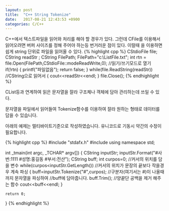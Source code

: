 ```yaml
---
layout: post
title:  "C++ String Tokenize"
date:   2017-08-21 12:43:53 +0900
categories: C/C++
---
```


C++에서 텍스트파일을 읽어와 처리를 해야 할 경우가 있다.
그런데 CFile를 이용해서 읽어오려면 버퍼 사이즈를 정해 주어야 하는등 번거러운 점이 있다.
이럴때 <CStdioFile>을 이용하면 쉽게 string 단위로 파일을 읽어올 수 있다.
{% highlight cpp %}
CStdioFile file;
CString readStr ;
CString FilePath;
FilePath="c:\\ListFile.txt";
int rtn = file.Open(FilePath,CStdioFile::modeReadWrite,0);  //읽기/쓰기모드로 열기
if(!rtn)
{
	printf("파일없음");
	return false;
}
while(file.ReadString(readStr))   //CString으로 읽어서
{
	cout<<readStr<<endl;
}
file.Close();
{% endhighlight %}

CList등과 연계하여 읽은 문자열을 잘라 구조체나 객체에 담아 관리하는데 쓰일 수 있다.


문자열을 파일에서 읽어들여
Tokenize함수를 이용하여 잘라 원하는 형태로 데이터를 담을 수 있습니다.

아래의 예제는 멀티바이트기준으로 작성하였습니다.
유니코드로 기동시 약간의 수정이 필요합니다.

{% highlight cpp %}
#include "stdafx.h"
#include <iostream>
using namespace std;

int _tmain(int argc, _TCHAR* argv[])
{
	CString inputStr;
	inputStr.Format("#사번:1111 #성명:홍길동 #부서:전산");
	CString buff;
        int curpos=0; //커서의 위치를 담을 변수
	while(curpos<inputStr.GetLength()) //커서의 위치가 문장의 끝보다 작을경우 계속 파싱
	{
		buff=inputStr.Tokenize("#",curpos); //구분자(여기서는 #)이 나올때까지 문자열을 파싱하여
                                                                  //buff에 담아줍니다.
		buff.Trim();                                  //양끝단 공백을 제거 해주는 함수
		cout<<buff<<endl;
	}

	return 0;
}
{% endhighlight %}